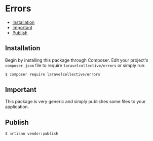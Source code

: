 # Errors

- [Installation](#installation)
- [Important](#important)
- [Publish](#publish)

<a name="installation"></a>
## Installation

Begin by installing this package through Composer. Edit your project's `composer.json` file to require `laravelcollective/errors` or simply run:

```bash
$ composer require laravelcollective/errors
```

<a name="important"></a>
## Important

This package is very generic and simply publishes some files to your application.

<a name="publish"></a>
## Publish

```bash
$ artisan vendor:publish
```
